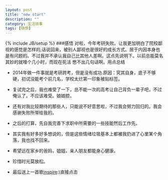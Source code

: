 ```yaml
---
layout: post
title: "new start"
description: ""
category: 生活琐事
tags: [随想]
---
```

{% include JB/setup %}
###感悟
对啦，今年考研失败。让我更加明白了院校鄙视的感觉是怎样的,话说回来，被别人鄙视也是很好的成长方式。居于内因本身也是有问题的。不过我并不承认我自己比其他人差啊。这点先说明下。以前总能莫名其妙的就嚎个几小时，而现在死活
憋不出几句话啊。用点总结

* 2014年做一件事就是考研跨考，但是没有成功.原因：究其自身，底子不够硬，初试没能考个前几名，学校太烂第一印象被贴标签。

* 复试完之后，我也难受了一下，总不能一次的高考让自己背负一辈子吧，不过俺认了。不应该难受。娘娘腔。  

* 还有对我比较期待的那些人，只能说不好意思啦，不过我会努力回归的。我会感谢失败所带给我的。  

* 之后的打算，先自我完善下求职中所需要的一些技能然后工作先。  

* 其实我有好多好多想说的，但是这些情绪垃圾基本上都被我扔进了心里某个角落，我也找不回来。  

* 希望远在家乡的爸妈，姐姐，亲人朋友都能身心健康。  

* 珍惜时光莫放松。

* 最后送上一首歌[inspire](http://music.163.com/#/song?id=4010812):)直接点击

